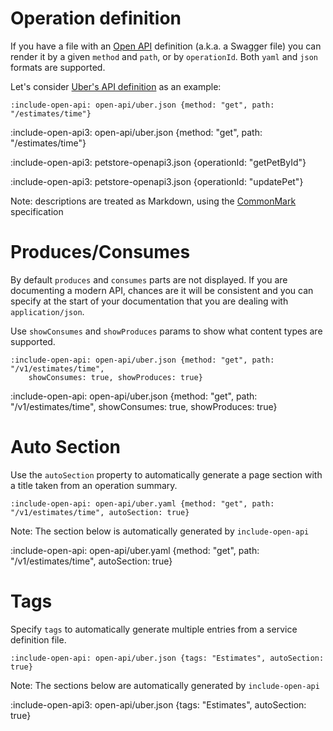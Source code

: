 # Operation definition

If you have a file with an [Open API](https://github.com/OAI/OpenAPI-Specification/blob/master/README.md)
definition (a.k.a. a Swagger file) you can render it by a given `method` and `path`, or by `operationId`. 
Both `yaml` and `json` formats are supported.

Let's consider [Uber's API definition](https://github.com/OAI/OpenAPI-Specification/blob/master/examples/v2.0/json/uber.json) as an example:

    :include-open-api: open-api/uber.json {method: "get", path: "/estimates/time"}
    
:include-open-api3: open-api/uber.json {method: "get", path: "/estimates/time"}

:include-open-api3: petstore-openapi3.json {operationId: "getPetById"}

:include-open-api3: petstore-openapi3.json {operationId: "updatePet"}

Note: descriptions are treated as Markdown, using the [CommonMark](https://commonmark.org/help/) specification

# Produces/Consumes

By default `produces` and `consumes` parts are not displayed. If you are documenting a modern API, chances are it will
be consistent and you can specify at the start of your documentation that you are dealing with `application/json`.

Use `showConsumes` and `showProduces` params to show what content types are supported.

    :include-open-api: open-api/uber.json {method: "get", path: "/v1/estimates/time", 
        showConsumes: true, showProduces: true}
    
:include-open-api: open-api/uber.json {method: "get", path: "/v1/estimates/time", 
    showConsumes: true, showProduces: true}


# Auto Section

Use the `autoSection` property to automatically generate a page section with a title taken from an operation summary.

    :include-open-api: open-api/uber.yaml {method: "get", path: "/v1/estimates/time", autoSection: true}

Note: The section below is automatically generated by `include-open-api` 
    
:include-open-api: open-api/uber.yaml {method: "get", path: "/v1/estimates/time", autoSection: true}

# Tags

Specify `tags` to automatically generate multiple entries from a service definition file.

    :include-open-api: open-api/uber.json {tags: "Estimates", autoSection: true}

Note: The sections below are automatically generated by `include-open-api` 

:include-open-api3: open-api/uber.json {tags: "Estimates", autoSection: true}
 

